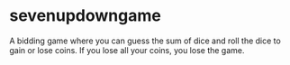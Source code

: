 # sevenupdowngame

A bidding game where you can guess the sum of dice and roll the dice to gain or lose coins. If you lose all your coins, you lose the game.

